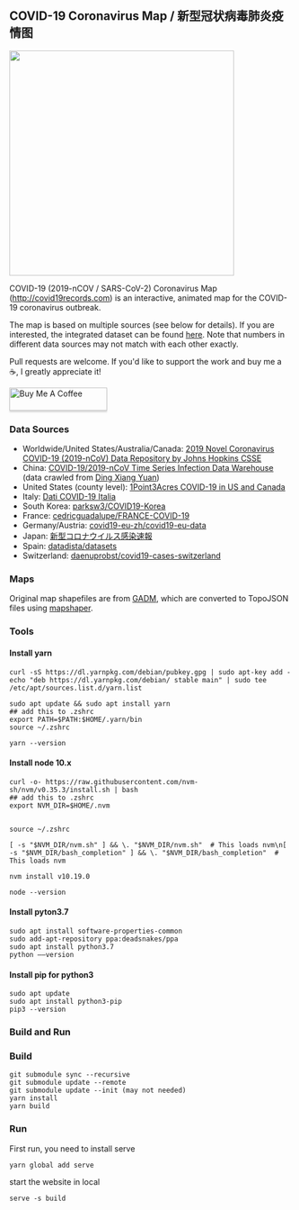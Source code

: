 ## COVID-19 Coronavirus Map / 新型冠状病毒肺炎疫情图

<img src="https://raw.githubusercontent.com/anjuspace/covid19/master/public/cover.png" width="400" />

COVID-19 (2019-nCOV / SARS-CoV-2) Coronavirus Map (http://covid19records.com) is an interactive, animated map for the COVID-19 coronavirus outbreak.

The map is based on multiple sources (see below for details). If you are interested, the integrated dataset can be found [here](https://github.com/anjuspace/covid19/blob/master/public/data/all.json). Note that numbers in different data sources may not match with each other exactly.

Pull requests are welcome. If you'd like to support the work and buy me a ☕, I greatly appreciate it!

<a href="https://www.buymeacoffee.com/oyCV5vF" target="_blank"><img src="https://www.buymeacoffee.com/assets/img/custom_images/orange_img.png" alt="Buy Me A Coffee" style="height: 41px !important;width: 174px !important;box-shadow: 0px 3px 2px 0px rgba(190, 190, 190, 0.5) !important;-webkit-box-shadow: 0px 3px 2px 0px rgba(190, 190, 190, 0.5) !important;" ></a>

### Data Sources
- Worldwide/United States/Australia/Canada: [2019 Novel Coronavirus COVID-19 (2019-nCoV) Data Repository by Johns Hopkins CSSE](https://github.com/CSSEGISandData/COVID-19)
- China: [COVID-19/2019-nCoV Time Series Infection Data Warehouse](https://github.com/BlankerL/DXY-COVID-19-Data) (data crawled from [Ding Xiang Yuan](https://ncov.dxy.cn/ncovh5/view/pneumonia))
- United States (county level): [1Point3Acres COVID-19 in US and Canada](https://coronavirus.1point3acres.com/en)
- Italy: [Dati COVID-19 Italia](https://github.com/pcm-dpc/COVID-19)
- South Korea: [parksw3/COVID19-Korea](https://github.com/parksw3/COVID19-Korea)
- France: [cedricguadalupe/FRANCE-COVID-19](https://github.com/cedricguadalupe/FRANCE-COVID-19)
- Germany/Austria: [covid19-eu-zh/covid19-eu-data](https://github.com/covid19-eu-zh/covid19-eu-data)
- Japan: [新型コロナウイルス感染速報](https://github.com/swsoyee/2019-ncov-japan)
- Spain: [datadista/datasets](https://github.com/datadista/datasets)
- Switzerland: [daenuprobst/covid19-cases-switzerland](https://github.com/daenuprobst/covid19-cases-switzerland)

### Maps
Original map shapefiles are from [GADM](https://gadm.org/), which are converted to TopoJSON files using [mapshaper](https://github.com/mbloch/mapshaper).

### Tools
#### Install yarn

```
curl -sS https://dl.yarnpkg.com/debian/pubkey.gpg | sudo apt-key add -
echo "deb https://dl.yarnpkg.com/debian/ stable main" | sudo tee /etc/apt/sources.list.d/yarn.list

sudo apt update && sudo apt install yarn
## add this to .zshrc
export PATH=$PATH:$HOME/.yarn/bin
source ~/.zshrc

yarn --version
```
#### Install node 10.x
```
curl -o- https://raw.githubusercontent.com/nvm-sh/nvm/v0.35.3/install.sh | bash
## add this to .zshrc
export NVM_DIR=$HOME/.nvm


source ~/.zshrc

[ -s "$NVM_DIR/nvm.sh" ] && \. "$NVM_DIR/nvm.sh"  # This loads nvm\n[ -s "$NVM_DIR/bash_completion" ] && \. "$NVM_DIR/bash_completion"  # This loads nvm

nvm install v10.19.0

node --version

```
#### Install pyton3.7
```
sudo apt install software-properties-common
sudo add-apt-repository ppa:deadsnakes/ppa
sudo apt install python3.7
python ––version
```
#### Install pip for python3

```
sudo apt update
sudo apt install python3-pip
pip3 --version
```



### Build and Run

### Build
```
git submodule sync --recursive
git submodule update --remote
git submodule update --init (may not needed)
yarn install
yarn build
```
### Run
First run, you need to install serve

```
yarn global add serve
```

start the website in local

```
serve -s build
```

